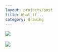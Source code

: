 ```yaml
---
layout: projects/post
title: What if...
category: drawing
---
```

<img src="../../img/drawings/planemergency.jpg">
<br><br>
<img src="../../img/drawings/nuggets.jpg">
